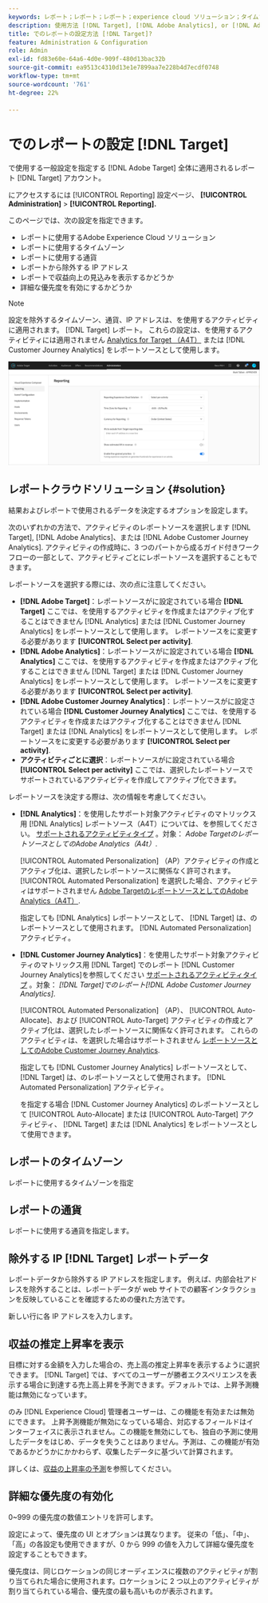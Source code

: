 ```yaml
---
keywords: レポート；レポート；レポート；experience cloud ソリューション；タイムゾーン；タイムゾーン；通貨；IP を除外；推定される収益向上；収益；収益向上；詳細な優先度；詳細な設定
description: 使用方法 [!DNL Target], [!DNL Adobe Analytics], or [!DNL Adobe Customer Journey Analytics] レポートソースとして、デフォルトのタイムゾーンと通貨形式の指定、レポートから除外する IP アドレスの追加などを行います。
title: でのレポートの設定方法 [!DNL Target]?
feature: Administration & Configuration
role: Admin
exl-id: fd83e60e-64a6-4d0e-909f-480d13bac32b
source-git-commit: ea9513c4310d13e1e7899aa7e228b4d7ecdf0748
workflow-type: tm+mt
source-wordcount: '761'
ht-degree: 22%

---
```


# でのレポートの設定 [!DNL Target]

で使用する一般設定を指定する [!DNL Adobe Target] 全体に適用されるレポート [!DNL Target] アカウント。

にアクセスするには [!UICONTROL Reporting] 設定ページ、 **[!UICONTROL Administration]** > **[!UICONTROL Reporting].**

このページでは、次の設定を指定できます。

* レポートに使用するAdobe Experience Cloud ソリューション
* レポートに使用するタイムゾーン
* レポートに使用する通貨
* レポートから除外する IP アドレス
* レポートで収益向上の見込みを表示するかどうか
* 詳細な優先度を有効にするかどうか

>[!NOTE]
>
>設定を除外するタイムゾーン、通貨、IP アドレスは、を使用するアクティビティに適用されます。 [!DNL Target] レポート。 これらの設定は、を使用するアクティビティには適用されません [Analytics for Target （A4T）](/help/main/c-integrating-target-with-mac/a4t/a4t.md) または [!DNL Customer Journey Analytics] をレポートソースとして使用します。

![レポートページ](/help/main/administrating-target/assets/reporting.png)

## レポートクラウドソリューション {#solution}

結果およびレポートで使用されるデータを決定するオプションを設定します。

次のいずれかの方法で、アクティビティのレポートソースを選択します [!DNL Target], [!DNL Adobe Analytics]、または [!DNL Adobe Customer Journey Analytics]. アクティビティの作成時に、3 つのパートから成るガイド付きワークフローの一部として、アクティビティごとにレポートソースを選択することもできます。

レポートソースを選択する際には、次の点に注意してください。

* **[!DNL Adobe Target]**：レポートソースがに設定されている場合 **[!DNL Target]** ここでは、を使用するアクティビティを作成またはアクティブ化することはできません [!DNL Analytics] または [!DNL Customer Journey Analytics] をレポートソースとして使用します。 レポートソースをに変更する必要があります **[!UICONTROL Select per activity]**.
* **[!DNL Adobe Analytics]**：レポートソースがに設定されている場合 **[!DNL Analytics]** ここでは、を使用するアクティビティを作成またはアクティブ化することはできません [!DNL Target] または [!DNL Customer Journey Analytics] をレポートソースとして使用します。 レポートソースをに変更する必要があります **[!UICONTROL Select per activity]**.
* **[!DNL Adobe Customer Journey Analytics]**：レポートソースがに設定されている場合 **[!DNL Customer Journey Analytics]** ここでは、を使用するアクティビティを作成またはアクティブ化することはできません [!DNL Target] または [!DNL Analytics] をレポートソースとして使用します。 レポートソースをに変更する必要があります **[!UICONTROL Select per activity]**.
* **アクティビティごとに選択**：レポートソースがに設定されている場合 **[!UICONTROL Select per activity]** ここでは、選択したレポートソースでサポートされているアクティビティを作成してアクティブ化できます。

レポートソースを決定する際は、次の情報を考慮してください。

* **[!DNL Analytics]**：を使用したサポート対象アクティビティのマトリックス用 [!DNL Analytics] レポートソース（A4T）については、を参照してください。 [サポートされるアクティビティタイプ](/help/main/c-integrating-target-with-mac/a4t/a4t.md#section_F487896214BF4803AF78C552EF1669AA) 。対象： *Adobe TargetのレポートソースとしてのAdobe Analytics（A4t）*.

  [!UICONTROL Automated Personalization] （AP）アクティビティの作成とアクティブ化は、選択したレポートソースに関係なく許可されます。 [!UICONTROL Automated Personalization] を選択した場合、アクティビティはサポートされません [Adobe TargetのレポートソースとしてのAdobe Analytics（A4T）](/help/main/c-integrating-target-with-mac/a4t/a4t.md).

  指定しても [!DNL Analytics] レポートソースとして、 [!DNL Target] は、のレポートソースとして使用されます。 [!DNL Automated Personalization] アクティビティ。

* **[!DNL Customer Journey Analytics]**：を使用したサポート対象アクティビティのマトリックス用 [!DNL Target] でのレポート [!DNL Customer Journey Analytics]を参照してください [サポートされるアクティビティタイプ](/help/main/c-integrating-target-with-mac/cja/target-reporting-in-cja.md#supported-activities) 。対象： *[!DNL Target]でのレポート[!DNL Adobe Customer Journey Analytics]*.

  [!UICONTROL Automated Personalization] （AP）、 [!UICONTROL Auto-Allocate]、および [!UICONTROL Auto-Target] アクティビティの作成とアクティブ化は、選択したレポートソースに関係なく許可されます。 これらのアクティビティは、を選択した場合はサポートされません [レポートソースとしてのAdobe Customer Journey Analytics](/help/main/c-integrating-target-with-mac/cja/target-reporting-in-cja.md).

  指定しても [!DNL Customer Journey Analytics] レポートソースとして、 [!DNL Target] は、のレポートソースとして使用されます。 [!DNL Automated Personalization] アクティビティ。

  を指定する場合 [!DNL Customer Journey Analytics] のレポートソースとして [!UICONTROL Auto-Allocate] または [!UICONTROL Auto-Target] アクティビティ、 [!DNL Target] または [!DNL Analytics] をレポートソースとして使用できます。

## レポートのタイムゾーン

レポートに使用するタイムゾーンを指定

## レポートの通貨

レポートに使用する通貨を指定します。

## 除外する IP [!DNL Target] レポートデータ

レポートデータから除外する IP アドレスを指定します。 例えば、内部会社アドレスを除外することは、レポートデータが web サイトでの顧客インタラクションを反映していることを確認するための優れた方法です。

新しい行に各 IP アドレスを入力します。

## 収益の推定上昇率を表示

目標に対する金額を入力した場合の、売上高の推定上昇率を表示するように選択できます。 [!DNL Target] では、すべてのユーザーが勝者エクスペリエンスを表示する場合に到達する売上高上昇を予測できます。デフォルトでは、上昇予測機能は無効になっています。

のみ [!DNL Experience Cloud] 管理者ユーザーは、この機能を有効または無効にできます。 上昇予測機能が無効になっている場合、対応するフィールドはインターフェイスに表示されません。この機能を無効にしても、独自の予測に使用したデータをはじめ、データを失うことはありません。予測は、この機能が有効であるかどうかにかかわらず、収集したデータに基づいて計算されます。

詳しくは、[収益の上昇率の予測](/help/main/administrating-target/r-target-account-preferences/estimating-lift-in-revenue.md)を参照してください。

## 詳細な優先度の有効化

0~999 の優先度の数値エントリを許可します。

設定によって、優先度の UI とオプションは異なります。 従来の「低」、「中」、「高」の各設定も使用できますが、0 から 999 の値を入力して詳細な優先度を設定することもできます。

優先度は、同じロケーションの同じオーディエンスに複数のアクティビティが割り当てられた場合に使用されます。ロケーションに 2 つ以上のアクティビティが割り当てられている場合、優先度の最も高いものが表示されます。
